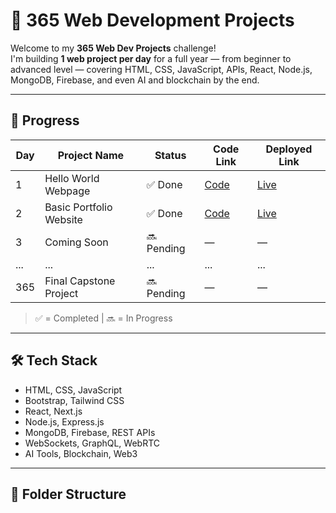 # 🚀 365 Web Development Projects

Welcome to my **365 Web Dev Projects** challenge!  
I'm building **1 web project per day** for a full year — from beginner to advanced level — covering HTML, CSS, JavaScript, APIs, React, Node.js, MongoDB, Firebase, and even AI and blockchain by the end.

---

## 📅 Progress

| Day | Project Name            | Status     | Code Link                       | Deployed Link                                         |
|-----|-------------------------|------------|----------------------------------|-------------------------------------------------------|
| 1   | Hello World Webpage     | ✅ Done     | [Code](./Day01_HelloWorld/)     | [Live](https://vaibhavpal7549.github.io/365-web-dev-projects/Day01_HelloWorld/) |
| 2   | Basic Portfolio Website | ✅ Done     | [Code](./Day02_Portfolio/)      | [Live](https://vaibhavpal7549.github.io/365-web-dev-projects/Day02_Portfolio/)  |
| 3   | Coming Soon             | 🔜 Pending  | —                                | —                                                     |
| ... | ...                     | ...        | ...                              | ...                                                   |
| 365 | Final Capstone Project  | 🔜 Pending  | —                                | —                                                     |

> ✅ = Completed | 🔜 = In Progress

---

## 🛠️ Tech Stack

- HTML, CSS, JavaScript
- Bootstrap, Tailwind CSS
- React, Next.js
- Node.js, Express.js
- MongoDB, Firebase, REST APIs
- WebSockets, GraphQL, WebRTC
- AI Tools, Blockchain, Web3

---

## 📂 Folder Structure

